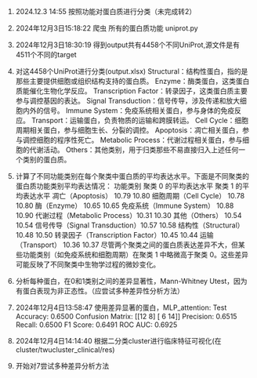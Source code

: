 1. 2024.12.3 14:55 按照功能对蛋白质进行分类（未完成转2）
2. 2024年12月3日15:18:22 爬虫 所有的蛋白质功能  uniprot.py  
3. 2024年12月3日18:30:19 得到output共有4458个不同UniProt,源文件是有4511个不同的target
4. 对这4458个UniProt进行分类(output.xlsx)
Structural：结构性蛋白，指的是那些主要提供细胞或组织结构支持的蛋白质。
Enzyme：酶类蛋白，这类蛋白质能催化生物化学反应。
Transcription Factor：转录因子，这类蛋白质主要参与调控基因的表达。
Signal Transduction：信号传导，涉及传递和放大细胞内外的信号。
Immune System：免疫系统相关蛋白，参与身体的免疫反应。
Transport：运输蛋白，负责物质的运输和跨膜转运。
Cell Cycle：细胞周期相关蛋白，参与细胞生长、分裂的调控。
Apoptosis：凋亡相关蛋白，参与调控细胞的程序性死亡。
Metabolic Process：代谢过程相关蛋白，参与细胞的代谢活动。
Others：其他类别，用于归类那些不易直接归入上述任何一个类别的蛋白质。

5. 计算了不同功能类别在每个聚类中蛋白质的平均表达水平。下面是不同聚类的蛋白质功能类别平均表达情况：
功能类别         	      聚类 0 的平均表达水平	聚类 1 的平均表达水平
凋亡（Apoptosis）	       10.79	              10.80
细胞周期（Cell Cycle）       10.78	              10.80
酶（Enzyme）     	       10.65	              10.65
免疫系统（Immune System）	   10.88        	      10.90
代谢过程（Metabolic Process）10.31	              10.30
其他（Others）	           10.54	              10.54
信号传导（Signal Transduction）10.57	              10.58
结构性（Structural）	       10.48	              10.50
转录因子（Transcription Factor）10.45	              10.44
运输（Transport）	        10.36	              10.37
尽管两个聚类之间的蛋白质表达差异不大，但某些功能类别（如免疫系统和细胞周期）在聚类 1 中略微高于聚类 0。这些差异可能反映了不同聚类中生物学过程的微妙变化。

7. 分析每种蛋白，在0和1类别之间的差异显著性，Mann-Whitney Utest，因为有蛋白表现为非正态性。（应尝试多种差异性分析方法）

8. 2024年12月4日13:58:47  使用差异显著的蛋白，MLP_attention:
Test Accuracy: 0.6500
Confusion Matrix:
 [[12  8]
 [ 6 14]]
Precision: 0.6515
Recall: 0.6500
F1 Score: 0.6491
ROC AUC: 0.6925
9.  2024年12月4日14:14:40 根据二分类cluster进行临床特征可视化(在cluster/twucluster_clinical/res)
10. 开始对7尝试多种差异分析方法
